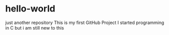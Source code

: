 # hello-world
just another repository
This is my first GitHub Project 
I started programming in C but i am still new to this 

